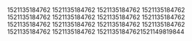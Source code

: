 1521135184762
1521135184762
1521135184762
1521135184762
1521135184762
1521135184762
1521135184762
1521135184762
1521135184762
1521135184762
1521135184762
1521135184762
1521135184762
1521135184762
15211351847621521149819844